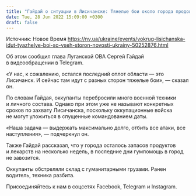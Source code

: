 ```yaml
---
title: "Гайдай о ситуации в Лисичанске: Тяжелые бои около города продолжаются с разных сторон"
date: Tue, 28 Jun 2022 15:09:00 +0300
draft: false
---
```

Источник: Новое Время https://nv.ua/ukraine/events/vokrug-lisichanska-idut-tyazhelye-boi-so-vseh-storon-novosti-ukrainy-50252876.html


Об этом сообщил глава Луганской ОВА Сергей Гайдай в видеообращении в Telegram.

«У нас, к сожалению, остался последний оплот области — это Лисичанск. И сейчас там идут с разных сторон тяжелые бои», — сказал он.

По словам Гайдая, оккупанты перебросили много военной техники и личного состава. Однако при этом уже не называют конкретных сроков по захвату Лисичанска, поскольку оккупационные войска не могут уложиться в спущенные командованием даты.

«Наша задача — выдержать максимально долго, отбить все атаки, все наступления», — подчеркнул он.

Также Гайдай рассказал, что у города осталось запасов продуктов и лекарств на несколько недель, в последние дни гумпомощь в город не завозится.

Оккупанты обстреляли склад с гуманитарными грузами. Ранен водитель, техника разбита.

Присоединяйтесь к нам в соцсетях Facebook, Telegram и Instagram.
